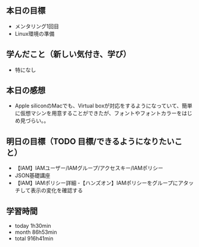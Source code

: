 ## 本日の目標
- メンタリング1回目
- Linux環境の準備

## 学んだこと（新しい気付き、学び）
- 特になし
 
## 本日の感想
- Apple siliconのMacでも、Virtual boxが対応をするようになっていて、簡単に仮想マシンを用意することができたが、フォントやフォントカラーをはじめ見づらい。。

## 明日の目標（TODO 目標/できるようになりたいこと）
- 【IAM】IAMユーザー/IAMグループ/アクセスキー/IAMポリシー
- JSON基礎講座
- 【IAM】IAMポリシー詳細
-【ハンズオン】IAMポリシーをグループにアタッチして表示の変化を確認する

## 学習時間
- today 1h30min
- month 86h53min
- total 916h41min
